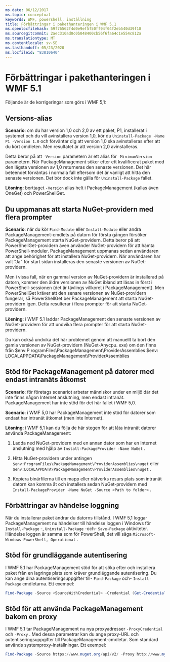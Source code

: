 ```yaml
---
ms.date: 06/12/2017
ms.topic: conceptual
keywords: WMF, powershell, inställning
title: Förbättringar i pakethanteringen i WMF 5.1
ms.openlocfilehash: 59f76562f4d0e9ef5f50ff94f04f2eb540d39f18
ms.sourcegitcommit: 2aec310ad0c0b048400cb56f6fa64c1e554c812a
ms.translationtype: MT
ms.contentlocale: sv-SE
ms.lasthandoff: 05/23/2020
ms.locfileid: "83810640"
---
```

# <a name="improvements-to-package-management-in-wmf-51"></a>Förbättringar i pakethanteringen i WMF 5.1

Följande är de korrigeringar som görs i WMF 5,1:

## <a name="version-alias"></a>Versions-alias

**Scenario**: om du har version 1,0 och 2,0 av ett paket, P1, installerat i systemet och du vill avinstallera version 1,0, kör du `Uninstall-Package -Name P1 -Version 1.0` och förväntar dig att version 1,0 ska avinstalleras efter att du kört cmdleten. Men resultatet är att version 2,0 avinstalleras.

Detta beror på att `-Version` parametern är ett alias för `-MinimumVersion` parametern. När PackageManagement söker efter ett kvalificerat paket med den lägsta versionen av 1,0 returneras den senaste versionen. Det här beteendet förväntas i normala fall eftersom det är vanligt att hitta den senaste versionen. Det bör dock inte gälla för `Uninstall-Package` fallet.

**Lösning**: borttaget `-Version` alias helt i PackageManagement (kallas även OneGet) och PowerShellGet.

## <a name="multiple-prompts-for-bootstrapping-the-nuget-provider"></a>Du uppmanas att starta NuGet-providern med flera prompter

**Scenario**: när du kör `Find-Module` eller `Install-Module` eller andra PackageManagement-cmdlets på datorn för första gången försöker PackageManagement starta NuGet-providern. Detta beror på att PowerShellGet-providern även använder NuGet-providern för att hämta PowerShell-moduler.
PackageManagement uppmanas sedan användaren att ange behörighet för att installera NuGet-providern. När användaren har valt "Ja" för start sidan installeras den senaste versionen av NuGet-providern.

Men i vissa fall, när en gammal version av NuGet-providern är installerad på datorn, kommer den äldre versionen av NuGet ibland att läsas in först i PowerShell-sessionen (det är tävlings villkoret i PackageManagement). Men PowerShellGet kräver att den senare versionen av NuGet-providern fungerar, så PowerShellGet ber PackageManagement att starta NuGet-providern igen.
Detta resulterar i flera prompter för att starta NuGet-providern.

**Lösning**: i WMF 5.1 laddar PackageManagement den senaste versionen av NuGet-providern för att undvika flera prompter för att starta NuGet-providern.

Du kan också undvika det här problemet genom att manuellt ta bort den gamla versionen av NuGet-providern (NuGet-Anycpu. exe) om den finns från $env:P rogramFiles\PackageManagement\ProviderAssemblies $env: LOCALAPPDATA\PackageManagement\ProviderAssemblies

## <a name="support-for-packagemanagement-on-computers-with-intranet-access-only"></a>Stöd för PackageManagement på datorer med endast intranäts åtkomst

**Scenario**: för företags scenariot arbetar människor under en miljö där det inte finns någon Internet anslutning, men endast intranät. PackageManagement har inte stöd för det här fallet i WMF 5,0.

**Scenario**: i WMF 5,0 har PackageManagement inte stöd för datorer som endast har intranät åtkomst (men inte Internet).

**Lösning**: i WMF 5,1 kan du följa de här stegen för att låta intranät datorer använda PackageManagement:

1. Ladda ned NuGet-providern med en annan dator som har en Internet anslutning med hjälp av `Install-PackageProvider -Name NuGet` .

2. Hitta NuGet-providern under antingen `$env:ProgramFiles\PackageManagement\ProviderAssemblies\nuget` eller `$env:LOCALAPPDATA\PackageManagement\ProviderAssemblies\nuget` .

3. Kopiera binärfilerna till en mapp eller nätverks resurs plats som intranät datorn kan komma åt och installera sedan NuGet-providern med `Install-PackageProvider -Name NuGet -Source <Path to folder>` .

## <a name="event-logging-improvements"></a>Förbättringar av händelse loggning

När du installerar paket ändrar du datorns tillstånd. I WMF 5,1 loggar PackageManagement nu händelser till händelse loggen i Windows för `Install-Package` -, `Uninstall-Package` -och- `Save-Package` aktiviteter. Händelse loggen är samma som för PowerShell, det vill säga `Microsoft-Windows-PowerShell, Operational` .

## <a name="support-for-basic-authentication"></a>Stöd för grundläggande autentisering

I WMF 5,1 har PackageManagement stöd för att söka efter och installera paket från en lagrings plats som kräver grundläggande autentisering. Du kan ange dina autentiseringsuppgifter till- `Find-Package` och- `Install-Package` cmdletarna. Ett exempel:

```powershell
Find-Package -Source <SourceWithCredential> -Credential (Get-Credential)
```

## <a name="support-for-using-packagemanagement-behind-a-proxy"></a>Stöd för att använda PackageManagement bakom en proxy

I WMF 5,1 tar PackageManagement nu nya proxyadresser `-ProxyCredential` och `-Proxy` . Med dessa parametrar kan du ange proxy-URL och autentiseringsuppgifter till PackageManagement-cmdletar. Som standard används systemproxy-inställningar. Ett exempel:

```powershell
Find-Package -Source https://www.nuget.org/api/v2/ -Proxy http://www.myproxyserver.com -ProxyCredential (Get-Credential)
```
